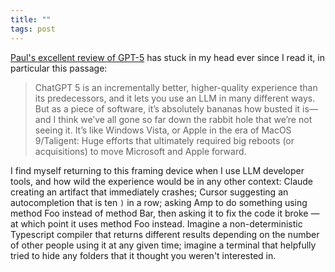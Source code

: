 ```yaml
---
title: ""
tags: post
---
```


[Paul's excellent review of GPT-5](https://aboard.com/desperately-seeking-software/) has stuck in my head ever since I read it, in particular this passage:

> ChatGPT 5 is an incrementally better, higher-quality experience than its predecessors, and it lets you use an LLM in many different ways. But as a piece of software, it’s absolutely bananas how busted it is—and I think we’ve all gone so far down the rabbit hole that we’re not seeing it. It’s like Windows Vista, or Apple in the era of MacOS 9/Taligent: Huge efforts that ultimately required big reboots (or acquisitions) to move Microsoft and Apple forward.

I find myself returning to this framing device when I use LLM developer tools, and how wild the experience would be in any other context: Claude creating an artifact that immediately crashes; Cursor suggesting an autocompletion that is ten `)` in a row; asking Amp to do something using method Foo instead of method Bar, then asking it to fix the code it broke — at which point it uses method Foo instead. Imagine a non-deterministic Typescript compiler that returns different results depending on the number of other people using it at any given time; imagine a terminal that helpfully tried to hide any folders that it thought you weren't interested in.
